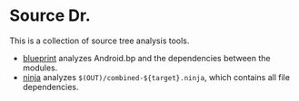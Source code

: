 # Source Dr.

This is a collection of source tree analysis tools.

- [blueprint](blueprint) analyzes Android.bp and the dependencies between the
  modules.
- [ninja](ninja) analyzes `$(OUT)/combined-${target}.ninja`, which contains all
  file dependencies.
